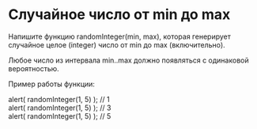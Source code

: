 # Случайное число от min до max                                                 <br/>

Напишите функцию randomInteger(min, max), которая генерирует                    <br/>
случайное целое (integer) число от min до max (включительно).                   <br/>

Любое число из интервала min..max должно появляться с одинаковой вероятностью.  <br/>

Пример работы функции:                                                          <br/>

alert( randomInteger(1, 5) ); // 1                                              <br/>
alert( randomInteger(1, 5) ); // 3                                              <br/>
alert( randomInteger(1, 5) ); // 5                                              <br/>                       